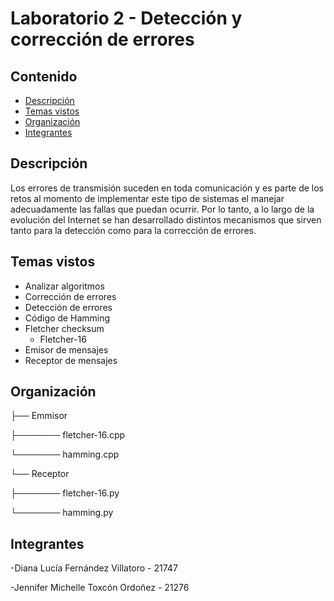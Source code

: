 # Laboratorio 2 - Detección y corrección de errores

## Contenido
- [Descripción]()
- [Temas vistos]()
- [Organización]()
- [Integrantes]()

## Descripción
Los errores de transmisión suceden en toda comunicación y es parte de los retos al momento de
implementar este tipo de sistemas el manejar adecuadamente las fallas que puedan ocurrir. Por lo
tanto, a lo largo de la evolución del Internet se han desarrollado distintos mecanismos que sirven tanto para la detección como para la corrección de errores.

## Temas vistos
- Analizar algoritmos
- Corrección de errores
- Detección de errores
- Código de Hamming
- Fletcher checksum
     - Fletcher-16
- Emisor de mensajes
- Receptor de mensajes

   
## Organización
├── Emmisor

├─────── fletcher-16.cpp

└─────── hamming.cpp

└── Receptor

├─────── fletcher-16.py

└─────── hamming.py

## Integrantes
-Diana Lucía Fernández Villatoro - 21747

-Jennifer Michelle Toxcón Ordoñez - 21276
